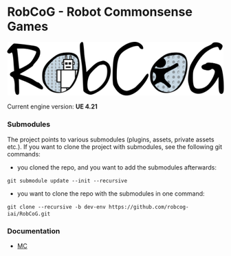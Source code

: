 
# RobCoG - **Rob**ot **Co**mmonsense **G**ames

[![](Documentation/Img/RobCoG.png)](http://robcog.org/)

Current engine version: **UE 4.21**

### Submodules

The project points to various submodules (plugins, assets, private assets etc.). If you want to clone the project with submodules, see the following git commands:

* you cloned the repo, and you want to add the submodules afterwards:

```
git submodule update --init --recursive
```

* you want to clone the repo with the submodules in one command:

```
git clone --recursive -b dev-env https://github.com/robcog-iai/RobCoG.git
```

### Documentation

* [MC](Documentation/MC.md)
